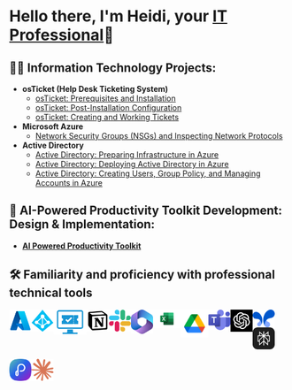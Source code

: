 <h1>Hello there, I'm Heidi, your <a href="https://www.linkedin.com/in/heidi-bolivar-349538327/">IT Professional</a>🚀</h1>

<h2>👨‍💻 Information Technology Projects:</h2>

- <b>osTicket (Help Desk Ticketing System)</b>
  - [osTicket: Prerequisites and Installation](https://github.com/HeidiBolivar/osticket-prereqs)
  - [osTicket: Post-Installation Configuration](https://github.com/HeidiBolivar/post-install-config)
  - [osTicket: Creating and Working Tickets](https://github.com/HeidiBolivar/ticket-lifecycle)
- <b>Microsoft Azure</b>
  - [Network Security Groups (NSGs) and Inspecting Network Protocols](https://github.com/HeidiBolivar/azure-network-protocols)
- <b>Active Directory</b>
  - [Active Directory: Preparing Infrastructure in Azure](https://github.com/HeidiBolivar/AD_Preparing_Active_Directory_In_Azure)
  - [Active Directory: Deploying Active Directory in Azure](https://github.com/HeidiBolivar/Active-Directory-Deploying-Active-Directory-in-Azure)
  - [Active Directory: Creating Users, Group Policy, and Managing Accounts in Azure](https://github.com/HeidiBolivar/AD_Creating_Users_Group_Policies_And_Managing_Accounts)



<h2>🤖 AI-Powered Productivity Toolkit Development: Design & Implementation:</h2> 

  - <b> [AI Powered Productivity Toolkit](https://github.com/HeidiBolivar/AI-Powered-Productivity-Toolkit) </b>

<h2>🛠️ Familiarity and proficiency with professional technical tools</h2>


  [<img align="left" width="40px" src="img/AzureLogo.png" />][Azure]
  [<img align="left" width="40px" src="img/ADLogo.png" />][AD]
  [<img align="left" width="60px" src="img/Ticketingsystem.png" />][TicketSys]
  [<img align="left" width="40px" src="img/notion-icon.png" />][Notion]
  [<img align="left" width="40px" src="img/Slackicon.png" />][Slack]
  [<img align="left" width="40px" src="img/Microsoftoffice.png" />][Office365]
  [<img align="left" alt="70px" width="50px" src="img/ExcelLogo.png" />][Excel]
  
  [<img align="left" width="50px" src="img/Driveicon.png" />][Drive]
  [<img align="left" width="40px" src="img/TeamsLogo.png" />][Teams]
  
  [<img align="left" width="40px" src="img/ChatgptLogo.jpg" />][Chatgpt]
  [<img align="left" width="40px" src="img/googleaistudioLogo.png" />][GAIstudio]
  [<img width="40px" src="img/Perplexity-logo.png" />][Perplexity]

  
  [<img width="40px" src="img/claude-logo.png" />][Claude]
  [<img align="left" align="left" width="40px" src="img/Presentations.aiLogo.png" />][Presentations.ai]


[Azure]: https://portal.azure.com/#home
[AD]: https://www.quest.com/solutions/active-directory/what-is-active-directory.aspx#:~:text=Active%20Directory%20(AD)%20is%20a,who's%20allowed%20to%20do%20what.
[TicketSys]: https://www.zendesk.com/blog/ticketing-system/
[Office365]: https://www.microsoft365.com/apps?home=1&auth=2
[Excel]: https://www.microsoft365.com/launch/Excel/?home=1
[Notion]: https://www.notion.com
[Drive]: https://drive.google.com/drive/u/0/home
[Meet]: https://meet.google.com/landing?authuser=0
[Teams]: https://www.microsoft.com/en-us/microsoft-teams/group-chat-software
[Slack]: https://slack.com/intl/es-co/
[Chatgpt]: https://chatgpt.com
[GAIstudio]: https://aistudio.google.com/prompts/new_chat
[Perplexity]: https://www.perplexity.ai
[Claude]: https://claude.ai
[Presentations.ai]: https://www.presentations.ai/



